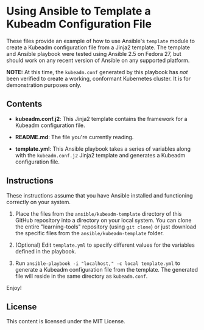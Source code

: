 # Using Ansible to Template a Kubeadm Configuration File

These files provide an example of how to use Ansible's `template` module to create a Kubeadm configuration file from a Jinja2 template. The template and Ansible playbook were tested using Ansible 2.5 on Fedora 27, but should work on any recent version of Ansible on any supported platform.

**NOTE:** At this time, the `kubeadm.conf` generated by this playbook has _not_ been verified to create a working, conformant Kubernetes cluster. It is for demonstration purposes only.

## Contents

* **kubeadm.conf.j2**: This Jinja2 template contains the framework for a Kubeadm configuration file.

* **README.md**: The file you're currently reading.

* **template.yml**: This Ansible playbook takes a series of variables along with the `kubeadm.conf.j2` Jinja2 template and generates a Kubeadm configuration file.

## Instructions

These instructions assume that you have Ansible installed and functioning correctly on your system.

1. Place the files from the `ansible/kubeadm-template` directory of this GitHub repository into a directory on your local system. You can clone the entire "learning-tools" repository (using `git clone`) or just download the specific files from the `ansible/kubeadm-template` folder.

2. (Optional) Edit `template.yml` to specify different values for the variables defined in the playbook.

3. Run `ansible-playbook -i "localhost," -c local template.yml` to generate a Kubeadm configuration file from the template. The generated file will reside in the same directory as `kubeadm.conf`.

Enjoy!

## License

This content is licensed under the MIT License.
